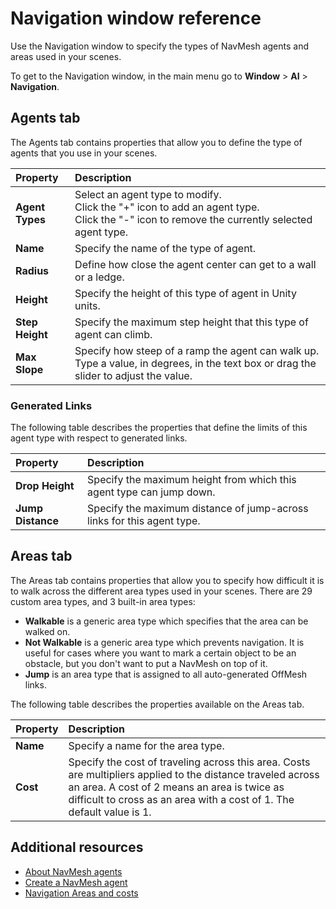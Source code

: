 # Navigation window reference

Use the Navigation window to specify the types of NavMesh agents and areas used in your scenes.

To get to the Navigation window, in the main menu go to **Window** &gt; **AI** &gt; **Navigation**.

## Agents tab
The Agents tab contains properties that allow you to define the type of agents that you use in your scenes.

| **Property**        | **Description**           |
| :------------------ | :------------------------ |
| **Agent Types**     | Select an agent type to modify. <br/> Click the "+" icon to add an agent type. <br/> Click the "-" icon to remove the currently selected agent type. |
| **Name**            | Specify the name of the type of agent. |
| **Radius**          | Define how close the agent center can get to a wall or a ledge. |
| **Height**          | Specify the height of this type of agent in Unity units. |
| **Step Height**     | Specify the maximum step height that this type of agent can climb. |
| **Max Slope**       | Specify how steep of a ramp the agent can walk up. Type a value, in degrees, in the text box or drag the slider to adjust the value. |

### Generated Links
The following table describes the properties that define the limits of this agent type with respect to generated links.

| **Property**        | **Description**           |
| :------------------ | :------------------------ |
| **Drop Height**     | Specify the maximum height from which this agent type can jump down. |
| **Jump Distance**   | Specify the maximum distance of jump-across links for this agent type. |

## Areas tab
The Areas tab contains properties that allow you to specify how difficult it is to walk across the different area types used in your scenes. There are 29 custom area types, and 3 built-in area types:

- **Walkable** is a generic area type which specifies that the area can be walked on.
- **Not Walkable** is a generic area type which prevents navigation. It is useful for cases where you want to mark a certain object to be an obstacle, but you don't want to put a NavMesh on top of it.
- **Jump** is an area type that is assigned to all auto-generated OffMesh links.

The following table describes the properties available on the Areas tab.

| **Property**    | **Description**           |
| :-------------- | :------------------------ |
| **Name**        | Specify a name for the area type. |
| **Cost**        | Specify the cost of traveling across this area. Costs are multipliers applied to the distance traveled across an area. A cost of 2 means an area is twice as difficult to cross as an area with a cost of 1. The default value is 1. |

## Additional resources
- [About NavMesh agents](AboutAgents.md)
- [Create a NavMesh agent](CreateNavMeshAgent.md)
- [Navigation Areas and costs](AreasAndCosts.md)
